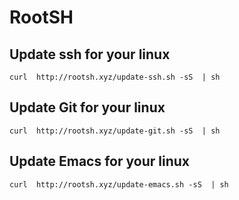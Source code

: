 # RootSH 

## Update ssh for your linux

```
curl  http://rootsh.xyz/update-ssh.sh -sS  | sh
```
## Update Git for your linux

```
curl  http://rootsh.xyz/update-git.sh -sS  | sh
```
## Update Emacs for your linux

```
curl  http://rootsh.xyz/update-emacs.sh -sS  | sh
```

